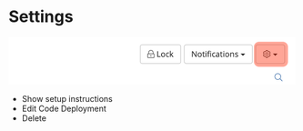 # Settings

![The Settings icon in the Dashboard.](../.gitbook/assets/toolbar-settings-selected.png)

* Show setup instructions
* Edit Code Deployment
* Delete 

